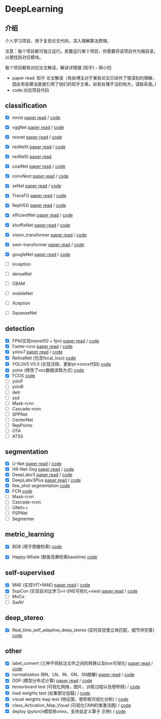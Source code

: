 # DeepLearning

## 介绍
个人学习项目，用于复现论文代码，深入理解算法原理。

注意：每个项目都可独立运行。若要运行某个项目，你需要将该项目作为根目录，以便找到对应模块。

每个项目都有对应论文解读，解读详情搜 [知乎] - 琪小钧

- paper read: 知乎 论文解读（有些博主对于某些论文已经作了很深刻的理解，因此有些算法直接引用了他们的知乎文章。如有处理不当的地方，请联系我。）
- code:对应项目代码

## classification
- [x] mnist [paper read](https://zhuanlan.zhihu.com/p/459616884) / [code](https://github.com/KKKSQJ/DeepLearning/tree/master/classification/mnist)
- [x] vggNet [paper read](https://zhuanlan.zhihu.com/p/460777014) / [code](https://github.com/KKKSQJ/DeepLearning/tree/master/classification/vggNet)
- [x] resnet [paper read](https://zhuanlan.zhihu.com/p/462190341) / [code](https://github.com/KKKSQJ/DeepLearning/tree/master/classification/resnet)
- [x] resNeXt [paper read](https://zhuanlan.zhihu.com/p/51075096) / [code](https://github.com/KKKSQJ/DeepLearning/tree/master/classification/resnext)
- [x] resNeSt [paper read](https://zhuanlan.zhihu.com/p/133805433)
- [x] coatNet [paper read](https://zhuanlan.zhihu.com/p/463033740) / [code](https://github.com/KKKSQJ/DeepLearning/tree/master/classification/coatNet)
- [x] convNext [paper read](https://zhuanlan.zhihu.com/p/473657956) / [code](https://github.com/KKKSQJ/DeepLearning/tree/master/classification/convNext)
- [x] seNet [paper read](https://zhuanlan.zhihu.com/p/479992312) / [code](https://github.com/KKKSQJ/DeepLearning/tree/master/classification/seNet)
- [x] TransFG [paper read](https://zhuanlan.zhihu.com/p/519173447) / [code](https://github.com/KKKSQJ/DeepLearning/tree/master/classification/TransFG)
- [x] RepVGG [paper read](https://zhuanlan.zhihu.com/p/551218736) / [code](https://github.com/KKKSQJ/DeepLearning/tree/master/classification/RepVGG)
- [x] efficientNet [paper read](https://blog.csdn.net/weixin_45377629/article/details/124430796) / [code](https://github.com/KKKSQJ/DeepLearning/tree/master/classification/efficientNet)
- [x] shuffleNet [paper read](https://zhuanlan.zhihu.com/p/32304419) / [code](https://github.com/KKKSQJ/DeepLearning/tree/master/classification/ShuffleNet)
- [x] vision_transformer [paper read](https://blog.csdn.net/qq_39478403/article/details/118704747) / [code](https://github.com/KKKSQJ/DeepLearning/tree/master/classification/vision_transformer)
- [x] swin-transformer [paper read](https://www.bilibili.com/video/BV13L4y1475U/?spm_id_from=333.999.0.0) / [code](https://github.com/KKKSQJ/DeepLearning/tree/master/classification/swin_transformer)
- [x] googleNet [paper read](https://zhuanlan.zhihu.com/p/73857137) / [code](https://github.com/KKKSQJ/DeepLearning/tree/master/classification/GoogleNet)
- [ ] inception
- [ ] denseNet
- [ ] CBAM
- [ ] mobileNet
- [ ] Xception
- [ ] SqueezeNet


## detection
- [x] FPN(实现resnet50 + fpn) [paper read](https://zhuanlan.zhihu.com/p/543486836) / [code](https://github.com/KKKSQJ/DeepLearning/tree/master/detection/FPN) 
- [x] Faster-rcnn [paper read](https://zhuanlan.zhihu.com/p/543486836) / [code](https://github.com/KKKSQJ/DeepLearning/tree/master/detection/fasterRcnn)
- [x] yolov7 [paper read](https://zhuanlan.zhihu.com/p/547044250) / [code](https://github.com/WongKinYiu/yolov7)
- [x] RetinaNet (包含focal_loss) [code](https://github.com/KKKSQJ/DeepLearning/tree/master/detection/RetinaNet)
- [x] YOLOV5 V5.0 (实现注释，更新pt->onnx代码) [code](https://github.com/KKKSQJ/DeepLearning/tree/master/detection/yolov5)
- [x] yolox (修改了voc数据读取方式) [code](https://github.com/KKKSQJ/DeepLearning/tree/master/detection/YOLOX)
- [x] FCOS [code](https://github.com/KKKSQJ/DeepLearning/tree/master/detection/FCOS)
- [ ] yoloF
- [ ] yoloR
- [ ] detr
- [ ] ssd
- [ ] Mask-rcnn
- [ ] Cascade-rcnn
- [ ] SPPNet
- [ ] CenterNet
- [ ] RepPoints
- [ ] OTA
- [ ] ATSS

## segmentation
- [x] U-Net [paper read](https://zhuanlan.zhihu.com/p/485647940) / [code](https://github.com/KKKSQJ/DeepLearning/tree/master/Image_segmentation/U-Net)
- [x] HR-Net-Seg [paper read](https://zhuanlan.zhihu.com/p/501094171) / [code](https://github.com/KKKSQJ/DeepLearning/tree/master/Image_segmentation/HR-Net-Seg)
- [x] DeepLabv3 [paper read](https://zhuanlan.zhihu.com/p/513233049) / [code](https://github.com/KKKSQJ/DeepLearning/tree/master/Image_segmentation/DeepLabV3)
- [x] DeepLabv3Plus [paper read](https://blog.csdn.net/u011974639/article/details/79518175) / [code](https://github.com/KKKSQJ/DeepLearning/tree/master/Image_segmentation/DeepLabV3Plus)
- [x] few_shot segmentation [code](https://github.com/KKKSQJ/DeepLearning/tree/master/Image_segmentation/few_shot_segmentation)
- [x] FCN [code](https://github.com/KKKSQJ/DeepLearning/tree/master/Image_segmentation/FCN)
- [ ] Mask-rcnn
- [ ] Cascade-rcnn
- [ ] UNet++
- [ ] PSPNet
- [ ] Segmenter

## metric_learning
- [x] BDB (用于图像检索) [code](https://github.com/KKKSQJ/DeepLearning/tree/master/metric_learning/BDB)
- [x] Happy-Whale (鲸鱼竞赛检索baseline) [code](https://github.com/KKKSQJ/DeepLearning/tree/master/metric_learning/Happy-Whale)


## self-supervised
- [x] MAE (实现VIT+MAE) [paper read](https://www.bilibili.com/video/BV1sq4y1q77t/?spm_id_from=333.999.0.0) / [code](https://github.com/KKKSQJ/DeepLearning/tree/master/self-supervised/MAE)
- [x] SupCon (实现自对比学习+t-SNE可视化+swa) [paper read](https://zhuanlan.zhihu.com/p/136332151) / [code](https://github.com/KKKSQJ/DeepLearning/tree/master/self-supervised/SupCon)
- [ ] MoCo
- [ ] SwAV

## deep_stereo
- [x] Real_time_self_adaptive_deep_stereo (实时双目里立体匹配，细节待完善) [code](https://github.com/KKKSQJ/DeepLearning/tree/master/deep_stereo/Real_time_self_adaptive_depp_stereo)


## other
- [x] label_convert (三种不同标注文件之间的转换以及box可视化) [paper read](https://zhuanlan.zhihu.com/p/461488682) / [code](https://github.com/KKKSQJ/DeepLearning/tree/master/others/label_convert) 
- [x] normalization (BN、LN、IN、GN、SN图解) [paper read](https://zhuanlan.zhihu.com/p/524829507) / [code](https://github.com/KKKSQJ/DeepLearning/tree/master/others/normalization) 
- [x] DDP (模型分布式计算) [paper read](https://zhuanlan.zhihu.com/p/550554697) / [code](https://github.com/KKKSQJ/DeepLearning/tree/master/others/train_with_DDP) 
- [x] tensorboard test (可视化网络，图片，训练过程以及卷积核) / [code](https://github.com/KKKSQJ/DeepLearning/tree/master/others/tensorboard_test)
- [x] load weights test (权重部分加载) / [code](https://github.com/KKKSQJ/DeepLearning/tree/master/others/load_weights_test)
- [x] visual weights map test (特征图、卷积核可视化分析) / [code](https://github.com/KKKSQJ/DeepLearning/tree/master/others/visual_weight_feature_map_test)
- [x] class_Activation_Map_Visual (可视化CNN的类激活图) / [code]()
- [x] deploy (pytorch模型转onnx，支持自定义算子 示例) / [code](https://github.com/KKKSQJ/DeepLearning/tree/master/others/deploy)